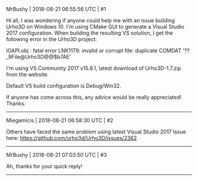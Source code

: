 MrBushy | 2018-08-21 06:55:56 UTC | #1

Hi all,
I was wondering if anyone could help me with an issue building Urho3D on Windows 10. I'm using CMake GUI to generate a Visual Studio 2017 configuration. When building the resulting VS solution, I get the following error in the Urho3D project:

IOAPI.obj : fatal error LNK1179: invalid or corrupt file: duplicate COMDAT '??_9File@Urho3D@@$b7AE'

I'm using VS Community 2017 v15.8.1, latest download of Urho3D-1.7.zip from the website.

Default VS build configuration is Debug/Win32.

If anyone has come across this, any advice would be really appreciated!
Thanks.

-------------------------

Miegamicis | 2018-08-21 06:58:30 UTC | #2

Others have faced the same problem using latest Visual Studio 2017
Issue here: https://github.com/urho3d/Urho3D/issues/2362

-------------------------

MrBushy | 2018-08-21 07:03:50 UTC | #3

Ah, thanks for your quick reply!

-------------------------

